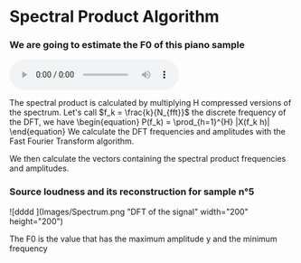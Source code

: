 # Spectral Product Algorithm 

### We are going to estimate the F0 of this piano sample

<audio controls>
  <source src="samples/A3C4E4G4_piano.mp3" type="audio/mp3">
Your browser does not support the audio element.
</audio>



The spectral product is calculated by multiplying H compressed versions of the spectrum. Let's call $f_k = \frac{k}{N_{fft}}$ the discrete frequency of the DFT, we have \begin{equation}
    P(f_k) = \prod_{h=1}^{H} |X(f_k h)|
\end{equation}
We calculate the DFT frequencies and amplitudes with the Fast Fourier Transform algorithm.



We then calculate the vectors containing the spectral product frequencies and amplitudes. 
### Source loudness and its reconstruction for sample n°5
![dddd ](Images/Spectrum.png "DFT of the signal" width="200" height="200")


The F0 is the value that has the maximum amplitude y and the minimum frequency
